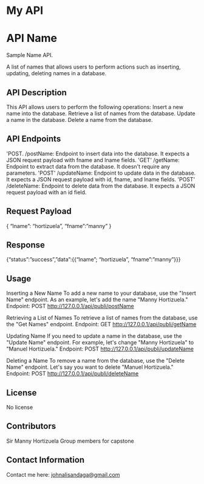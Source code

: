 # My API

# API Name
Sample Name API.

A list of names that allows users to perform actions such as inserting, updating, deleting names in a database.


## API Description
This API allows users to perform the following operations:
Insert a new name into the database.
Retrieve a list of names from the database.
Update a name in the database.
Delete a name from the database.


## API Endpoints
'POST. /postName: Endpoint to insert data into the database. It expects a JSON request payload with fname and lname fields.
'GET' /getName: Endpoint to extract data from the database. It doesn't require any parameters.
'POST' /updateName: Endpoint to update data in the database. It expects a JSON request payload with id, fname, and lname fields.
'POST' /deleteName: Endpoint to delete data from the database. It expects a JSON request payload with an id field.

## Request Payload
{
	“lname”: “hortizuela”,
	“fname”:”manny”
}

 
## Response
{“status”:”success”,”data”:{{“lname”; “hortizuela”, “fname”:”manny”}}}
 


## Usage
Inserting a New Name
To add a new name to your database, use the "Insert Name" endpoint. As an example, let's add the name "Manny Hortizuela."
Endpoint: POST http://127.0.0.1/api/publi/postName

Retrieving a List of Names
To retrieve a list of names from the database, use the "Get Names" endpoint.
Endpoint: GET http://127.0.0.1/api/publi/getName

Updating Name
If you need to update a name in the database, use the "Update Name" endpoint. For example, let's change "Manny Hortizuela" to "Manuel Hortizuela."
Endpoint: POST http://127.0.0.1/api/publi/updateName

Deleting a Name
To remove a name from the database, use the "Delete Name" endpoint. Let's say you want to delete "Manuel Hortizuela."
Endpoint: POST http://127.0.0.1/api/publi/deleteName

## License
No license


## Contributors
Sir Manny Hortizuela
Group members for capstone


## Contact Information
Contact me here: johnalisandaga@gmail.com
